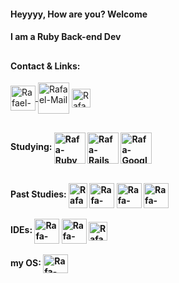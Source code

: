 #### Heyyyy, How are you? Welcome
#### I am a Ruby Back-end Dev

##
 
#### Contact & Links:
 <a href="https://linkedin.com/in/rafaelopi" target="_blank">
   <img align="center" alt="Rafael-Linkedin" | Linkedin" width="40px" src="https://cdn.jsdelivr.net/gh/devicons/devicon/icons/linkedin/linkedin-original.svg" />
</a>
<a href = "mailto:rafael.o.peres@outlook.com">
 <img align="center" alt="Rafael-Mail"| Mail" width="50px" src="https://th.bing.com/th/id/R.bb18bdbbef437b2d50518db5a8292c94?rik=cOvK7ERpnbu3Tw&riu=http%3a%2f%2fpluspng.com%2fimg-png%2femail-icon-png-download-icons-logos-emojis-email-icons-2400.png&ehk=VQKlzNVcrMc2tLSKYacLzJ9XD4bCkYGXtMrARdqSBKQ%3d&risl=&pid=ImgRaw&r=0"></a>
</a>
<a href="https://lintr.ee/rafaelopi" target="_blank">
   <img align="center" alt="Rafael-Linktree" | Linktree" width="30px" src="https://uxwing.com/wp-content/themes/uxwing/download/brands-and-social-media/linktree-logo-icon.png"></a>
</a>

##

 
 <b> Studying:
 <img align="center" alt="Rafa-Ruby" height="50" width="50" src="https://cdn.jsdelivr.net/gh/devicons/devicon/icons/ruby/ruby-original.svg" />
<img align="center" alt="Rafa-Rails" height="50" width="50" src="https://cdn.jsdelivr.net/gh/devicons/devicon/icons/rails/rails-original-wordmark.svg" />
<img align="center" alt="Rafa-Google" height="50" width="50" src="https://cdn.jsdelivr.net/gh/devicons/devicon/icons/googlecloud/googlecloud-original.svg" />
 
</div>
 
  
<div style="display: inline_block"><br>
  <b> Past Studies:
  <img align="center" alt="Rafa-Fortran" height="40" width="30" src="https://upload.wikimedia.org/wikipedia/commons/b/b8/Fortran_logo.svg" />
  <img align="center" alt="Rafa-HTML" height="40" widht="30" src="https://cdn.jsdelivr.net/gh/devicons/devicon/icons/html5/html5-original-wordmark.svg" />
  <img align="center" alt="Rafa-CSS" height="40" width="40" src="https://cdn.jsdelivr.net/gh/devicons/devicon/icons/css3/css3-original-wordmark.svg" />
  <img align="center" alt="Rafa-Mdown" height="40" width="40" src="https://cdn.jsdelivr.net/gh/devicons/devicon/icons/markdown/markdown-original.svg" />
    </div>
  
  
<div style="display: inline_block"><br>
<b>IDEs:
  <img align="center" alt="Rafa-Code" height="40" width="40" src="https://cdn.jsdelivr.net/gh/devicons/devicon/icons/vscode/vscode-original.svg" />
   <img align="center" alt="Rafa-Mine" height="40" width="40" src="https://icons.iconarchive.com/icons/papirus-team/papirus-apps/512/rubymine-icon.png" />
  <img align="center" alt="Rafa-Vim" height="30" width="30" src="https://cdn.jsdelivr.net/gh/devicons/devicon/icons/vim/vim-original.svg" /> 
  </div>
  
  
  
  
  <div style="display: inline_block"><br>
  <b>my OS:<b>
  <img align="center" alt="Rafa-popOS!" height="30" width="40" src="https://upload.wikimedia.org/wikipedia/commons/thumb/c/c5/Pop_OS-Logo-nobg.svg/1599px-Pop_OS-Logo-nobg.svg.png" />        
  </div>
 
  
  


 
    

